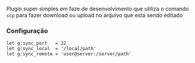 Plugin super simples em faze de desenvolvimento que utiliza o comando `scp` para
fazer download ou upload no arquivo que está sendo editado

### Configuração
    let g:sync_port   = 22
    let g:sync_local  = '/local/path'
    let g:sync_remote = 'user@server:/server/path'
